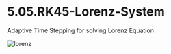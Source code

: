 # 5.05.RK45-Lorenz-System
Adaptive Time Stepping for solving Lorenz Equation 

![lorenz](https://cloud.githubusercontent.com/assets/15114859/10852067/bfe5792e-7efc-11e5-9af4-1b944236e55e.jpg)
